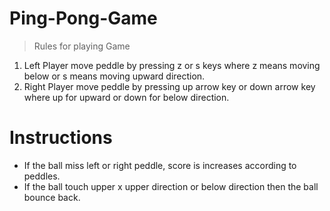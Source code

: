 # Ping-Pong-Game

> Rules for playing Game
1. Left Player move peddle by pressing z or s keys where z means moving below or s means moving upward direction.
2. Right Player move peddle by pressing up arrow key or down arrow key where up for upward or down for below direction.

# Instructions
- If the ball miss left or right peddle, score is increases according to peddles.
- If the ball touch upper x upper direction or below direction then the ball bounce back. 
